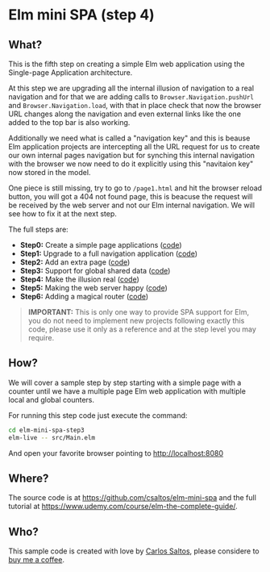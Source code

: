# Elm mini SPA (step 4)

## What?

This is the fifth step on creating a simple Elm web application using the
Single-page Application architecture.

At this step we are upgrading all the internal illusion of navigation to a real
navigation and for that we are adding calls to `Browser.Navigation.pushUrl` and
`Browser.Navigation.load`, with that in place check that now the browser URL
changes along the navigation and even external links like the one added to the
top bar is also working.

Additionally we need what is called a "navigation key" and this is beause Elm
application projects are intercepting all the URL request for us to create our
own internal pages navigation but for synching this internal navigation with the
browser we now need to do it explicitly using this "navitaion key" now stored in
the model.

One piece is still missing, try to go to `/page1.html` and hit the browser
reload button, you will got a 404 not found page, this is beacuse the request
will be received by the web server and not our Elm internal navigation. We will
see how to fix it at the next step.

The full steps are:

- **Step0:** Create a simple page applications ([code](https://github.com/csaltos/elm-mini-spa/blob/main/elm-mini-spa-step0))
- **Step1:** Upgrade to a full navigation application ([code](https://github.com/csaltos/elm-mini-spa/blob/main/elm-mini-spa-step1))
- **Step2:** Add an extra page ([code](https://github.com/csaltos/elm-mini-spa/blob/main/elm-mini-spa-step2))
- **Step3:** Support for global shared data ([code](https://github.com/csaltos/elm-mini-spa/blob/main/elm-mini-spa-step3))
- **Step4:** Make the illusion real ([code](https://github.com/csaltos/elm-mini-spa/blob/main/elm-mini-spa-step4))
- **Step5:** Making the web server happy ([code](https://github.com/csaltos/elm-mini-spa/blob/main/elm-mini-spa-step5))
- **Step6:** Adding a magical router ([code](https://github.com/csaltos/elm-mini-spa/blob/main/elm-mini-spa-step6))

> **IMPORTANT:** This is only one way to provide SPA support for Elm, you do not
> need to implement new projects following exactly this code, please use it only
> as a reference and at the step level you may require.

## How?

We will cover a sample step by step starting with a simple page with a counter
until we have a multiple page Elm web application with multiple local and global
counters.

For running this step code just execute the command:

```bash
cd elm-mini-spa-step3
elm-live -- src/Main.elm
```

And open your favorite browser pointing to <http://localhost:8080>

## Where?

The source code is at <https://github.com/csaltos/elm-mini-spa> and the full
tutorial at <https://www.udemy.com/course/elm-the-complete-guide/>.

## Who?

This sample code is created with love by [Carlos Saltos](https://csaltos.com),
please considere to [buy me a coffee](https://csaltos.com/tech-blog/buy-me-a-coffee.html).
